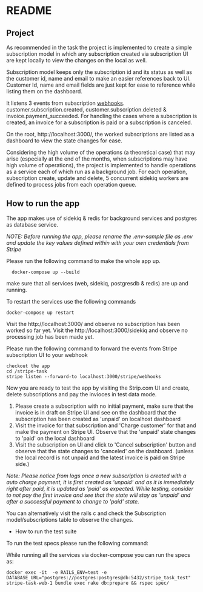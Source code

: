 # README

## Project 


As recommended in the task the project is implemented to create a simple subscription model in which any subscription created via subscription UI are kept locally to view the changes on the local as well. 

Subscription model keeps only the subscription id and its status as well as the customer id, name and email to make an easier references back to UI. Customer Id, name and email fields are just kept for ease to reference while listing them on the dashboard.

It listens 3 events from subscription [webhooks](https://docs.stripe.com/billing/subscriptions/webhooks). customer.subscription.created, customer.subscription.deleted & invoice.payment_succeeded. For handling the cases where a subscription is created, an invoice for a subscription is paid or a subscription is canceled.


On the root, http://localhost:3000/, the worked subscriptions are listed as a dashboard to view the state changes for ease.

Considering the high volume of the operations (a theoretical case) that may arise (especially at the end of the months, when subscriptions may have high volume of operations), the project is implemented to handle operations as a service each of which run as a background job.
For each operation, subscription create, update and delete, 5 concurrent sidekiq workers are defined to process jobs from each operation queue.

## How to run the app 

The app makes use of sidekiq & redis for background services and postgres as database service.

*NOTE: Before running the app, please rename the .env-sample file as .env and update the key values defined within with your own credentials from Stripe*

Please run the following command to make the whole app up. 

```
  docker-compose up --build
```
make sure that all services (web, sidekiq, postgresdb & redis) are up and running. 

To restart the services use the following commands

```
docker-compose up restart
```

Visit the http://localhost:3000/ and observe no subscription has been worked so far yet.
Visit the http://localhost:3000/sidekiq and observe no processing job has been made yet.

Please run the following command to forward the events from Stripe subscription UI to your webhook

```
checkout the app 
cd /stripe-task 
stripe listen --forward-to localhost:3000/stripe/webhooks
```

Now you are ready to test the app by visiting the Strip.com UI and create, delete subscriptions and pay the invioces in test data mode.

1. Please create a subscription with no initial payment, make sure that the invoice is in draft on Stripe UI and see on the dashboard that the subscription has been created as 'unpaid' on localhost dashboard
2. Visit the invoice for that subscription and 'Charge customer' for that and make the payment on Stripe UI. Observe that the 'unpaid' state changes to 'paid' on the local dashboard
3. Visit the subscription on UI and click to 'Cancel subscription' button and observe that the state changes to 'canceled' on the dashboard. (unless the local record is not unpaid and the latest invoice is paid on Stripe side.)

*Note: Please notice from logs once a new subscription is created with a auto charge payment, it is first created as 'unpaid' and as it is immediately right after paid, it is updated as 'paid' as expected. While testing, consider to not pay the first invoice and see that the state will stay as 'unpaid' and after a successful payment to change to 'paid' state.*

You can alternatively visit the rails c and check the Subscription model/subscriptions table to observe the changes.


* How to run the test suite

To run the test specs please run the following command: 

While running all the services via docker-compose you can run the specs as:
```
docker exec -it  -e RAILS_ENV=test -e DATABASE_URL="postgres://postgres:postgres@db:5432/stripe_task_test" stripe-task-web-1 bundle exec rake db:prepare && rspec spec/
```

